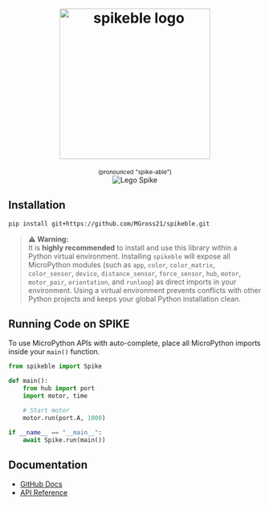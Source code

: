 <h1 align="center">
    <img src="https://raw.githubusercontent.com/MGross21/spikeble/main/assets/spikeble_logo.png" alt="spikeble logo" width="300" />
</h1>
<p align="center">
    <sub>(pronounced "spike-able")</sub>
    <br>
    <img src="https://raw.githubusercontent.com/MGross21/spikeble/main/assets/lego_spike.png" alt="Lego Spike"/>
</p>

## Installation

```bash
pip install git+https://github.com/MGross21/spikeble.git
```

> **⚠️ Warning:**  
> It is **highly recommended** to install and use this library within a Python virtual environment. Installing `spikeble` will expose all MicroPython modules (such as `app`, `color`, `color_matrix`, `color_sensor`, `device`, `distance_sensor`, `force_sensor`, `hub`, `motor`, `motor_pair`, `orientation`, and `runloop`) as direct imports in your environment. Using a virtual environment prevents conflicts with other Python projects and keeps your global Python installation clean.

## Running Code on SPIKE

To use MicroPython APIs with auto-complete, place all MicroPython imports inside your `main()` function.

```python
from spikeble import Spike

def main():
    from hub import port
    import motor, time

    # Start motor
    motor.run(port.A, 1000)

if __name__ == "__main__":
    await Spike.run(main())
```

## Documentation

- [GitHub Docs](https://github.com/LEGO/spike-prime-docs)
- [API Reference](https://spike.legoeducation.com/prime/modal/help/lls-help-python)
<!-- - [Spike 3 Python Docs (Unofficial)](https://tuftsceeo.github.io/SPIKEPythonDocs/SPIKE3.html) -->